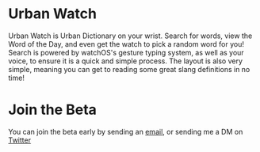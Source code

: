 # Urban Watch
Urban Watch is Urban Dictionary on your wrist. Search for words, view the Word of the Day, and even get the watch to pick a random word for you! Search is powered by watchOS's gesture typing system, as well as your voice, to ensure it is a quick and simple process. The layout is also very simple, meaning you can get to reading some great slang definitions in no time!

# Join the Beta
You can join the beta early by sending an [email](mailto:archergsdev@gmail.com), or sending me a DM on [Twitter](https://twitter.com/Archergs14)
